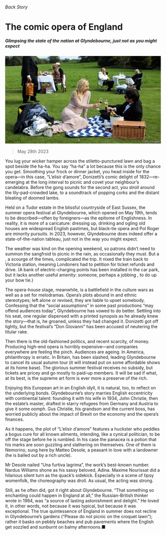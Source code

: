 ###### Back Story

# The comic opera of England 

##### Glimpsing the state of the nation at Glyndebourne, just not as you might expect 

![image](images/20230527_CUP513.jpg) 

> May 28th 2023 

You lug your wicker hamper across the stiletto-punctured lawn and bag a spot beside the ha-ha. You say “ha-ha” a lot because this is the only chance you get. Smoothing your frock or dinner jacket, you head inside for the opera—in this case, “L’elisir d’amore”, Donizetti’s comic delight of 1832—re-emerging at the long interval to picnic and covet your neighbour’s candelabra. Before the gong sounds for the second act, you stroll around the lily-pad-crowded lake, to a soundtrack of popping corks and the distant bleating of doomed lambs.

Held on a Tudor estate in the blissful countryside of East Sussex, the summer opera festival at Glyndebourne, which opened on May 19th, tends to be described—often by foreigners—as the epitome of Englishness. In reality, it is more of a caricature: dressing up, drinking and ogling old houses are widespread English pastimes, but black-tie opera and Pol Roger are minority pursuits. In 2023, however, Glyndebourne does indeed offer a state-of-the-nation tableau, just not in the way you might expect. 

The weather was kind on the opening weekend, so patrons didn’t need to summon the sangfroid to picnic in the rain, as occasionally they must. But a , a scourge of the times, complicated the trip. It nixed the train back to Victoria station, meaning Londoners had to petition for ticket refunds and drive. (A bank of electric-charging points has been installed in the car park, but it lacks another useful amenity: someone, perhaps a jobbing , to do up your bow tie.)

The opera-house stage, meanwhile, is a battlefield in the culture wars as well as a set for melodramas. Opera’s plots abound in  and ethnic stereotypes; left alone or revised, they are liable to upset somebody. Confessing that the “social assumptions” in some past productions “may offend audiences today”, Glyndebourne has vowed to do better. Settling into his seat, one regular dispensed with a printed synopsis as he already knew the story—that is, he groaned, unless they had changed it. Donizetti got off lightly, but the festival’s “Don Giovanni” has been accused of neutering the titular rake.

Then there is the old-fashioned politics, and recent scarcity, of money. Producing high-end opera is horribly expensive—and companies everywhere are feeling the pinch. Audiences are ageing. In America, philanthropy is erratic. In Britain,  has been slashed, leading Glyndebourne to cancel its usual autumn tour (it will instead put on some affordable shows at its home base). The glorious summer festival receives no subsidy, but tickets are pricey and go mostly to paid-up members. It will be sad if what, at its best, is the supreme art form is ever more a preserve of the rich. 

Enjoying this European art in an English idyll, it is natural, too, to reflect on the underlying bonds. Glyndebourne’s story marries English eccentricity with continental talent: founding it with his wife in 1934, John Christie, then the estate’s master, drafted in starry refugees from Germany and Austria to give it some oomph. Gus Christie, his grandson and the current boss, has worried publicly about the impact of Brexit on the economy and the opera’s finances.

As it happens, the plot of “L’elisir d’amore” features a huckster who peddles a bogus cure for all known ailments, intending, like a cynical politician, to be off the stage before he is rumbled. In his case the panacea is a potion that his marks are soon guzzling and slathering on themselves. One of them is Nemorino, sung here by Matteo Desole, a peasant in love with a landowner (he is bailed out by a rich uncle).

Mr Desole nailed “Una furtiva lagrima”, the work’s best-known number. Nardus Williams shone as his sassy beloved, Adina. Maxime Nourissat did a hilarious silent turn as the quack’s sidekick. Especially in a scene of tipsy womenfolk, the choreography was droll. As usual, the acting was strong. 

Still, as he often did,  got it right about Glyndebourne. “That something so enchanting could happen in England at all,” the Russian-British thinker wrote in 1984, was “a source of lasting astonishment and delight.” He loved it, in other words, not because it was typical, but because it was exceptional. The true quintessence of England in summer does not recline in Glyndebourne’s gardens (“Please do not picnic on the croquet lawn”); rather it basks on pebbly beaches and pub pavements where the English get sozzled and sunburnt on balmy afternoons.■







